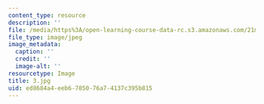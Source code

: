 ```yaml
---
content_type: resource
description: ''
file: /media/https%3A/open-learning-course-data-rc.s3.amazonaws.com/21m-303-writing-in-tonal-forms-i-spring-2009/ed8684a4eeb6785076a74137c395b815_3.jpg
file_type: image/jpeg
image_metadata:
  caption: ''
  credit: ''
  image-alt: ''
resourcetype: Image
title: 3.jpg
uid: ed8684a4-eeb6-7850-76a7-4137c395b815
---
```

